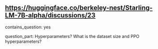 ## https://huggingface.co/berkeley-nest/Starling-LM-7B-alpha/discussions/23

contains_question: yes

question_part: 
Hyperparameters?
What is the dataset size and PPO hyperparameters?